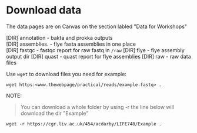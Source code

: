 # Download data 

The data pages are on Canvas on the section labled "Data for Workshops"

[DIR] annotation       - bakta and prokka outputs  
[DIR] assemblies.      - flye fasta assemblies in one place  
[DIR] fastqc           - fastqc report for raw fastq in `/raw` 
[DIR] flye             - flye assembly output dir
[DIR] quast            - quast report for flye assemblies
[DIR] raw              - raw data files


Use `wget` to download files you need for example:
```
wget https:<www.thewebpage/practical/reads/example.fastq> .
```
NOTE: 
> You can download a whole folder by using -r the line below will download the dir "Example"
```
wget -r https://cgr.liv.ac.uk/454/acdarby/LIFE748/Example .
```
